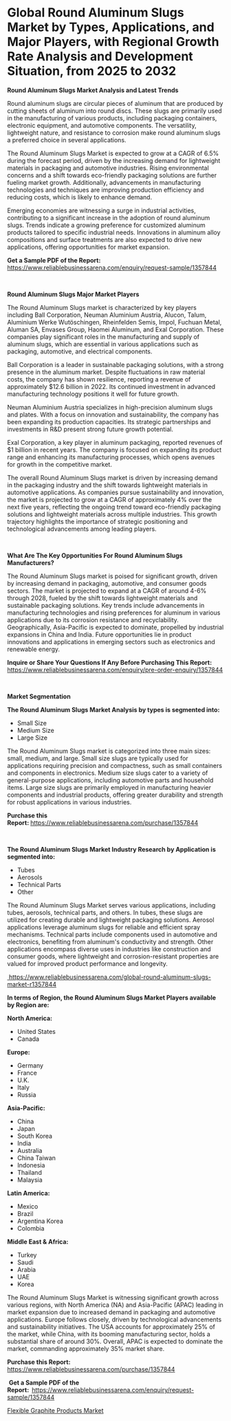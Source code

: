 <p><h1>Global Round Aluminum Slugs Market by Types, Applications, and Major Players, with Regional Growth Rate Analysis and Development Situation, from 2025 to 2032</h1></p><p><strong>Round Aluminum Slugs Market Analysis and Latest Trends</strong></p>
<p><p>Round aluminum slugs are circular pieces of aluminum that are produced by cutting sheets of aluminum into round discs. These slugs are primarily used in the manufacturing of various products, including packaging containers, electronic equipment, and automotive components. The versatility, lightweight nature, and resistance to corrosion make round aluminum slugs a preferred choice in several applications.</p><p>The Round Aluminum Slugs Market is expected to grow at a CAGR of 6.5% during the forecast period, driven by the increasing demand for lightweight materials in packaging and automotive industries. Rising environmental concerns and a shift towards eco-friendly packaging solutions are further fueling market growth. Additionally, advancements in manufacturing technologies and techniques are improving production efficiency and reducing costs, which is likely to enhance demand.</p><p>Emerging economies are witnessing a surge in industrial activities, contributing to a significant increase in the adoption of round aluminum slugs. Trends indicate a growing preference for customized aluminum products tailored to specific industrial needs. Innovations in aluminum alloy compositions and surface treatments are also expected to drive new applications, offering opportunities for market expansion.</p></p>
<p><strong>Get a Sample PDF of the Report:&nbsp;</strong> <a href="https://www.reliablebusinessarena.com/enquiry/request-sample/1357844?utm_campaign=2031&utm_medium=2&utm_source=Github&utm_content=ia&utm_term=01022025&utm_id=round-aluminum-slugs">https://www.reliablebusinessarena.com/enquiry/request-sample/1357844</a></p>
<p>&nbsp;</p>
<p><strong>Round Aluminum Slugs Major Market Players</strong></p>
<p><p>The Round Aluminum Slugs market is characterized by key players including Ball Corporation, Neuman Aluminium Austria, Alucon, Talum, Aluminium Werke Wutöschingen, Rheinfelden Semis, Impol, Fuchuan Metal, Aluman SA, Envases Group, Haomei Aluminum, and Exal Corporation. These companies play significant roles in the manufacturing and supply of aluminum slugs, which are essential in various applications such as packaging, automotive, and electrical components.</p><p>Ball Corporation is a leader in sustainable packaging solutions, with a strong presence in the aluminum market. Despite fluctuations in raw material costs, the company has shown resilience, reporting a revenue of approximately $12.6 billion in 2022. Its continued investment in advanced manufacturing technology positions it well for future growth.</p><p>Neuman Aluminium Austria specializes in high-precision aluminum slugs and plates. With a focus on innovation and sustainability, the company has been expanding its production capacities. Its strategic partnerships and investments in R&D present strong future growth potential.</p><p>Exal Corporation, a key player in aluminum packaging, reported revenues of $1 billion in recent years. The company is focused on expanding its product range and enhancing its manufacturing processes, which opens avenues for growth in the competitive market.</p><p>The overall Round Aluminum Slugs market is driven by increasing demand in the packaging industry and the shift towards lightweight materials in automotive applications. As companies pursue sustainability and innovation, the market is projected to grow at a CAGR of approximately 4% over the next five years, reflecting the ongoing trend toward eco-friendly packaging solutions and lightweight materials across multiple industries. This growth trajectory highlights the importance of strategic positioning and technological advancements among leading players.</p></p>
<p>&nbsp;</p>
<p><strong>What Are The Key Opportunities For Round Aluminum Slugs Manufacturers?</strong></p>
<p><p>The Round Aluminum Slugs market is poised for significant growth, driven by increasing demand in packaging, automotive, and consumer goods sectors. The market is projected to expand at a CAGR of around 4-6% through 2028, fueled by the shift towards lightweight materials and sustainable packaging solutions. Key trends include advancements in manufacturing technologies and rising preferences for aluminum in various applications due to its corrosion resistance and recyclability. Geographically, Asia-Pacific is expected to dominate, propelled by industrial expansions in China and India. Future opportunities lie in product innovations and applications in emerging sectors such as electronics and renewable energy.</p></p>
<p><strong>Inquire or Share Your Questions If Any Before Purchasing This Report:</strong> <a href="https://www.reliablebusinessarena.com/enquiry/pre-order-enquiry/1357844?utm_campaign=2031&utm_medium=2&utm_source=Github&utm_content=ia&utm_term=01022025&utm_id=round-aluminum-slugs">https://www.reliablebusinessarena.com/enquiry/pre-order-enquiry/1357844</a></p>
<p>&nbsp;</p>
<p><strong>Market Segmentation</strong></p>
<p><strong>The Round Aluminum Slugs Market Analysis by types is segmented into:</strong></p>
<p><ul><li>Small Size</li><li>Medium Size</li><li>Large Size</li></ul></p>
<p><p>The Round Aluminum Slugs market is categorized into three main sizes: small, medium, and large. Small size slugs are typically used for applications requiring precision and compactness, such as small containers and components in electronics. Medium size slugs cater to a variety of general-purpose applications, including automotive parts and household items. Large size slugs are primarily employed in manufacturing heavier components and industrial products, offering greater durability and strength for robust applications in various industries.</p></p>
<p><strong>Purchase this Report:&nbsp;</strong><a href="https://www.reliablebusinessarena.com/purchase/1357844?utm_campaign=2031&utm_medium=2&utm_source=Github&utm_content=ia&utm_term=01022025&utm_id=round-aluminum-slugs">https://www.reliablebusinessarena.com/purchase/1357844</a></p>
<p>&nbsp;</p>
<p><strong>The Round Aluminum Slugs Market Industry Research by Application is segmented into:</strong></p>
<p><ul><li>Tubes</li><li>Aerosols</li><li>Technical Parts</li><li>Other</li></ul></p>
<p><p>The Round Aluminum Slugs Market serves various applications, including tubes, aerosols, technical parts, and others. In tubes, these slugs are utilized for creating durable and lightweight packaging solutions. Aerosol applications leverage aluminum slugs for reliable and efficient spray mechanisms. Technical parts include components used in automotive and electronics, benefiting from aluminum's conductivity and strength. Other applications encompass diverse uses in industries like construction and consumer goods, where lightweight and corrosion-resistant properties are valued for improved product performance and longevity.</p></p>
<p><a href="https://www.reliablebusinessarena.com/global-round-aluminum-slugs-market-r1357844?utm_campaign=2031&utm_medium=2&utm_source=Github&utm_content=ia&utm_term=01022025&utm_id=round-aluminum-slugs">&nbsp;https://www.reliablebusinessarena.com/global-round-aluminum-slugs-market-r1357844</a></p>
<p><strong>In terms of Region, the Round Aluminum Slugs Market Players available by Region are:</strong></p>
<p>
    <p> <strong> North America: </strong>
        <ul>
            <li>United States</li>
            <li>Canada</li>
        </ul>
        </p> 
    <p> <strong> Europe: </strong>
        <ul>
            <li>Germany</li>
            <li>France</li>
            <li>U.K.</li>
            <li>Italy</li>
            <li>Russia</li>
        </ul>
        </p> 
    <p> <strong> Asia-Pacific: </strong>
        <ul>
            <li>China</li>
            <li>Japan</li>
            <li>South Korea</li>
            <li>India</li>
            <li>Australia</li>
            <li>China Taiwan</li>
            <li>Indonesia</li>
            <li>Thailand</li>
            <li>Malaysia</li>
        </ul>
        </p> 
    <p> <strong> Latin America: </strong>
        <ul>
            <li>Mexico</li>
            <li>Brazil</li>
            <li>Argentina Korea</li>
            <li>Colombia</li>
        </ul>
        </p> 
    <p> <strong> Middle East & Africa: </strong>
        <ul>
            <li>Turkey</li>
            <li>Saudi</li>
            <li>Arabia</li>
            <li>UAE</li>
            <li>Korea</li>
        </ul>
    </p>
    </p>
<p><p>The Round Aluminum Slugs Market is witnessing significant growth across various regions, with North America (NA) and Asia-Pacific (APAC) leading in market expansion due to increased demand in packaging and automotive applications. Europe follows closely, driven by technological advancements and sustainability initiatives. The USA accounts for approximately 25% of the market, while China, with its booming manufacturing sector, holds a substantial share of around 30%. Overall, APAC is expected to dominate the market, commanding approximately 35% market share.</p></p>
<p><strong>Purchase this Report: </strong><a href="https://www.reliablebusinessarena.com/purchase/1357844?utm_campaign=2031&utm_medium=2&utm_source=Github&utm_content=ia&utm_term=01022025&utm_id=round-aluminum-slugs">https://www.reliablebusinessarena.com/purchase/1357844</a></p>
<p>&nbsp;<strong>Get a Sample PDF of the Report:&nbsp;&nbsp;</strong><a href="https://www.reliablebusinessarena.com/enquiry/request-sample/1357844?utm_campaign=2031&utm_medium=2&utm_source=Github&utm_content=ia&utm_term=01022025&utm_id=round-aluminum-slugs">https://www.reliablebusinessarena.com/enquiry/request-sample/1357844</a></p>
<p><strong></strong></p>
<p><p><a href="https://github.com/wileonie19657/Market-Research-Report-List-1/blob/main/flexible-graphite-products-market.md?utm_campaign=2031&utm_medium=2&utm_source=Github&utm_content=ia&utm_term=01022025&utm_id=round-aluminum-slugs">Flexible Graphite Products Market</a></p></p>